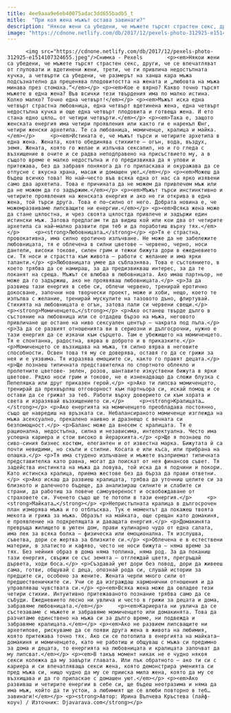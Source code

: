 ```yaml
---
title: 4ee9aaa9e6eb40075adac3dd655badb5_t
mitle:  "При коя жена мъжът остава завинаги?"
description: "Някои жени са убедени, че мъжете търсят страстен секс, други, че се впечатляват от глуповати и вдетинени жени, трети, че ги привлича недостъпната кучка, а четвърти са убедени, че размерът на ханша кара мъжа подсъзнателно да преценява плодовитостта на жената и „любовта на мъжа минава през стомаха.“ Кое е вярно? Какво точно търсят мъжете в …"
image: "https://cdnone.netlify.com/db/2017/12/pexels-photo-312925-e1514107324655.jpeg"
---
```


          <img src="https://cdnone.netlify.com/db/2017/12/pexels-photo-312925-e1514107324655.jpeg"/>Снимка - Pexels        <p><em>Някои жени са убедени, че мъжете търсят страстен секс, други, че се впечатляват от глуповати и вдетинени жени, трети, че ги привлича недостъпната кучка, а четвърти са убедени, че размерът на ханша кара мъжа подсъзнателно да преценява плодовитостта на жената и „любовта на мъжа минава през стомаха.“</em></p> <p><em>Кое е вярно? Какво точно търсят мъжете в една жена? Във всички тези твърдения има по малко истина. Колко малко? Точно една четвърт!</em></p> <p><em>Мъжът иска една четвърт страстна любовница, една четвърт вдетинена жена, една четвърт недостъпна кучка и още една четвърт плодовита и готвеща жена. И ето стана едно цяло… от четири четвърти.</em></p> <p><em>Така е, защото женската енергия има четири проявления или както ги е нарекъл Юнг, четири женски архетипа. Те са любовница, момиченце, кралица и майка.</em></p>     <p><em>Истината е, че мъжът търси и четирите архетипа в една жена. Жената, която обединява стихиите – огън, вода, въздух, земя. Жената, която го желае и излъчва сексапил, но и го гледа с възхищение в очите и се радва неподправено на присъствието му, а в същото време е малко недостъпна и го предизвиква да я улови и притежава, без да забравя понякога да го приласкава и окуражава да се отпусне с вкусна храна, масаж и домашен уют…</em></p> <p><em>Можеш да бъдеш всичко това! Но най–често във всяка една от нас са ярко изявени само два архетипа. Това е причината да не можем да привлечем мъж или да не можем да го задържим.</em></p> <p><em>Мъжът търси инстинктивно и четирите проявления на женската енергия и ако не ги открива в една жена, той търси друга. Това е по–силно от него. Добрата новина е, че можемразвиваме липсващите ни енергии.</em></p> <p><em>Всяка жена може да стане цялостна, и чрез своята цялостда привлече и задържи един истински мъж. Затова предлагам ти да видиш кой или кои два от четирите архетипа са най–малко развити при теб и да поработиш върху тях.</em></p>     <p><strong>Любовницата…</strong></p> <p>Тя е страстна, провокативна, има силно еротично излъчване. Не може да не забележите любовницата, тя е облечена в силни цветове – червено, черно, носи дантели, високи токове, силен грим и тежки бижута дори в ежедневието си. Тя носи и страстта към живота – работи с желание и има ярки таланти.</p> <p>Любовницата умее да съблазнява. Това е състоянието, в което трябва да се намираш, за да предизвикваш интерес, за да те поканят на среща. Мъжът се влюбва в любовницата. Ако имаш партньор, не може да го задържиш, ако не проявяваш любовницата.</p> <p>За да развиеш тази енергия в себе си, облечи червено, тренирай еротично докосване, започни нов творчески проект, може и хоби, нещо, което те изпълва с желание, тренирай мускулите на тазовото дъно, флиртувай. Стихията на любовницата е огън, затова пали си червени свещи.</p>     <p><strong>Момиченцето…</strong></p> <p>Ако останеш твърде дълго в състояние на любовница или се отдадеш бързо на мъжа, неговото привличане ще остане на ниво сексуален център – чакрата под пъпа.</p> <p>За да се развият отношенията ви в сериозни и дългосрочни, нужно е тази енергия да се изкачи към сърцето. Там е убежището на момиченцето. Тя е спонтанна, радостна, вярва в доброто и в приказките.</p> <p>Момиченцето се възхищава на мъжа, тя силно вярва в неговите способности. Освен това тя му се доверява, оставя го да се грижи за нея и е уязвима. Тя изразява емоциите си, както го правят децата.</p> <p>Ще познаеш типичната представителка по спортното облекло и пролетните цветове- зелен, розов, шантавите изкуствени бижута в ярки цветове. Рядко носи грим и токове, не е изненадващо да сложи блузка с Пепеляшка или друг приказен герой.</p> <p>Ако ти липсва момиченцето, тренирай да прехвърляш отговорност към партньора си, искай помощ и се остави да се грижат за теб. Работи върху доверието си към хората и света и изразявай възхищението си.</p>     <p><strong>Кралицата…</strong></p> <p>Ако енергията на момиченцето преобладава постоянно, също ще навредиш на връзката си. Небалансираното момиченце изглежда на мъжа асексуално, прекалено наивно и дразнещо с вечната си безпомощност.</p> <p>Баланс може да внесем с кралицата. Тя е рационална, недостъпна, силна и независима, интелектуална. Често има успешна кариера и стои високо в йерархията.</p> <p>Ще я познаеш по сиво-синия бизнес костюм, елегантен и от известна марка. Бижутата й са почти невидими, но скъпи и стилни. Косата е или къса, или прибрана на опашка.</p> <p>Тя има студено излъчване и мъжете възприемат типичната представителка като равна, могат да поискат от нея финансов съвет. Тя задейства инстинкта на мъжа да ловува, той иска да я подчини и покори. Като истинска кралица, приема жестове без да бърза да прави ответни.</p> <p>Ако искаш да развиеш кралицата, трябва да уточниш целите си за близкото и далечното бъдеще, да анализираш силните и слабите си страни, да работиш за повече самоувереност и освобождаване от страховете си. Ученето също ще те потопи в тази енергия.</p>     <p><strong>Майкатa…</strong></p> <p>Непристъпната кралица в дългосрочен план изморява мъжа и го отблъсква. Тук е моментът да покажеш твоята мекота и грижа за мъжа. Образът на майката, още срещан като домакиня, е проявление на подкрепящата и даващата енергия.</p> <p>Домакинята превръща жилището в уютен дом, прави кулинарно чудо от една салата, има лек за всяка болка – физическа или емоционална. Тя изслушва, съветва, дори се жертва за близките си.</p> <p>Облечена е в естествени материи, в златисто и кафяво, често не носи бижута – няма време за тях. Без нейния образ в дома няма топлина, няма род. За да поканиш тази енергия, свържи се със земята – отглеждай цветя, прегръщай дървета, ходи боса.</p> <p>Създавай уют дори без повод, дори да живееш сама, готви, общувай с деца, опознай рода си, слушай истории за предците си, особено за жените. Жената черпи много сили от предшественичките си. Учи се да изграждаш хармонични отношения и да управляваш чувствата си.</p> <p><em>Всяка жена може да овладее тези четири стихии. Интуитивно притежаваното познание трябва само да се събуди. Ежедневието лесно ни увлича и често в грижи за децата и дома, забравяме любовницата.</em></p>     <p><em>Кариерата ни увлича да се състезаваме с мъжете и забравяме момиченцето или домакинята. Това да разчитаме единствено на мъжа си за дълго време, ни подвежда и забравяме кралицата.</em></p> <p><em>Ако не развием липсващите ни архетипове, рискуваме да се появи друга жена в живота на любимия, която притежава точно тях. Ако си се потопила в енергията на майката–домакиня и момиченцето, като не работиш и общуваш с мъжа си предимно за дома и децата, то енергията на любовницата и кралицата започват да му липсват.</em></p> <p><em>В такъв момент никак не е чудно някоя секси колежка да му завърти главата. Или пък обратното – ако ти си с кариера и си впечатляваща секси жена, която демонстрира уменията си пред мъжа си, нищо чудно да му се прииска мила жена, която да му се възхищава и да го приласкае с домашен уют.</em></p> <p><em>Ако развиваш и четирите енергии в себе си, ще бъдеш неотразима и няма да има мъж, който да ти устои, а любимият ще се влюби повторно в теб… завинаги!</em></p> <p><strong>Автор: Ирина Вълчева Кръстева (лайф-коуч) / Източник: Djavarava.com</strong></p>        